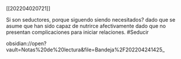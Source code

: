 [[202204020721]]

Si son seductores, porque siguendo siendo necesitados? dado que se asume que han sido capaz de nutrirce afectivamente dado que no presentan complicaciones para iniciar relaciones.
#Seducir 

obsidian://open?vault=Notas%20de%20lectura&file=Bandeja%2F202204241425_